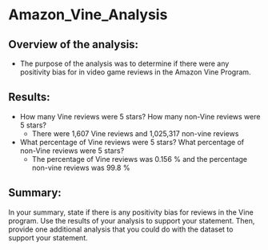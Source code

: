# Amazon_Vine_Analysis

## Overview of the analysis: 

- The purpose of the analysis was to determine if there were any positivity bias for in video game reviews in the Amazon Vine Program. 

## Results: 

- How many Vine reviews were 5 stars? How many non-Vine reviews were 5 stars?
  - There were 1,607 Vine reviews and 1,025,317 non-vine reviews 
- What percentage of Vine reviews were 5 stars? What percentage of non-Vine reviews were 5 stars?
  - The percentage of Vine reviews was 0.156 % and the percentage non-vine reviews was 99.8 %
## Summary: 
In your summary, state if there is any positivity bias for reviews in the Vine program. Use the results of your analysis to support your statement. Then, provide one additional analysis that you could do with the dataset to support your statement.
